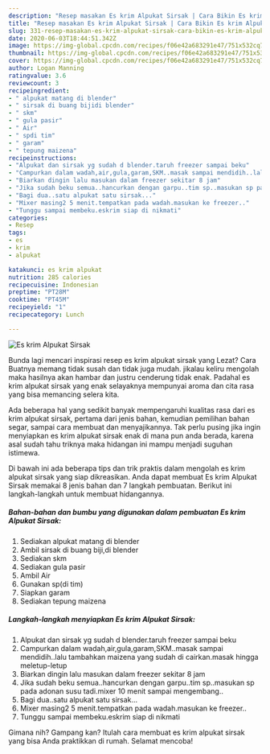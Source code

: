 ```yaml
---
description: "Resep masakan Es krim Alpukat Sirsak | Cara Bikin Es krim Alpukat Sirsak Yang Enak dan Simpel"
title: "Resep masakan Es krim Alpukat Sirsak | Cara Bikin Es krim Alpukat Sirsak Yang Enak dan Simpel"
slug: 331-resep-masakan-es-krim-alpukat-sirsak-cara-bikin-es-krim-alpukat-sirsak-yang-enak-dan-simpel
date: 2020-06-03T18:44:51.342Z
image: https://img-global.cpcdn.com/recipes/f06e42a683291e47/751x532cq70/es-krim-alpukat-sirsak-foto-resep-utama.jpg
thumbnail: https://img-global.cpcdn.com/recipes/f06e42a683291e47/751x532cq70/es-krim-alpukat-sirsak-foto-resep-utama.jpg
cover: https://img-global.cpcdn.com/recipes/f06e42a683291e47/751x532cq70/es-krim-alpukat-sirsak-foto-resep-utama.jpg
author: Logan Manning
ratingvalue: 3.6
reviewcount: 3
recipeingredient:
- " alpukat matang di blender"
- " sirsak di buang bijidi blender"
- " skm"
- " gula pasir"
- " Air"
- " spdi tim"
- " garam"
- " tepung maizena"
recipeinstructions:
- "Alpukat dan sirsak yg sudah d blender.taruh freezer sampai beku"
- "Campurkan dalam wadah,air,gula,garam,SKM..masak sampai mendidih..lalu tambahkan maizena yang sudah di cairkan.masak hingga meletup-letup"
- "Biarkan dingin lalu masukan dalam freezer sekitar 8 jam"
- "Jika sudah beku semua..hancurkan dengan garpu..tim sp..masukan sp pada adonan susu tadi.mixer 10 menit sampai mengembang.."
- "Bagi dua..satu alpukat satu sirsak..."
- "Mixer masing2 5 menit.tempatkan pada wadah.masukan ke freezer.."
- "Tunggu sampai membeku.eskrim siap di nikmati"
categories:
- Resep
tags:
- es
- krim
- alpukat

katakunci: es krim alpukat 
nutrition: 285 calories
recipecuisine: Indonesian
preptime: "PT28M"
cooktime: "PT45M"
recipeyield: "1"
recipecategory: Lunch

---
```



![Es krim Alpukat Sirsak](https://img-global.cpcdn.com/recipes/f06e42a683291e47/751x532cq70/es-krim-alpukat-sirsak-foto-resep-utama.jpg)

Bunda lagi mencari inspirasi resep es krim alpukat sirsak yang Lezat? Cara Buatnya memang tidak susah dan tidak juga mudah. jikalau keliru mengolah maka hasilnya akan hambar dan justru cenderung tidak enak. Padahal es krim alpukat sirsak yang enak selayaknya mempunyai aroma dan cita rasa yang bisa memancing selera kita.

Ada beberapa hal yang sedikit banyak mempengaruhi kualitas rasa dari es krim alpukat sirsak, pertama dari jenis bahan, kemudian pemilihan bahan segar, sampai cara membuat dan menyajikannya. Tak perlu pusing jika ingin menyiapkan es krim alpukat sirsak enak di mana pun anda berada, karena asal sudah tahu triknya maka hidangan ini mampu menjadi suguhan istimewa.




Di bawah ini ada beberapa tips dan trik praktis dalam mengolah es krim alpukat sirsak yang siap dikreasikan. Anda dapat membuat Es krim Alpukat Sirsak memakai 8 jenis bahan dan 7 langkah pembuatan. Berikut ini langkah-langkah untuk membuat hidangannya.

<!--inarticleads1-->

##### Bahan-bahan dan bumbu yang digunakan dalam pembuatan Es krim Alpukat Sirsak:

1. Sediakan  alpukat matang di blender
1. Ambil  sirsak di buang biji,di blender
1. Sediakan  skm
1. Sediakan  gula pasir
1. Ambil  Air
1. Gunakan  sp(di tim)
1. Siapkan  garam
1. Sediakan  tepung maizena




<!--inarticleads2-->

##### Langkah-langkah menyiapkan Es krim Alpukat Sirsak:

1. Alpukat dan sirsak yg sudah d blender.taruh freezer sampai beku
1. Campurkan dalam wadah,air,gula,garam,SKM..masak sampai mendidih..lalu tambahkan maizena yang sudah di cairkan.masak hingga meletup-letup
1. Biarkan dingin lalu masukan dalam freezer sekitar 8 jam
1. Jika sudah beku semua..hancurkan dengan garpu..tim sp..masukan sp pada adonan susu tadi.mixer 10 menit sampai mengembang..
1. Bagi dua..satu alpukat satu sirsak...
1. Mixer masing2 5 menit.tempatkan pada wadah.masukan ke freezer..
1. Tunggu sampai membeku.eskrim siap di nikmati




Gimana nih? Gampang kan? Itulah cara membuat es krim alpukat sirsak yang bisa Anda praktikkan di rumah. Selamat mencoba!
